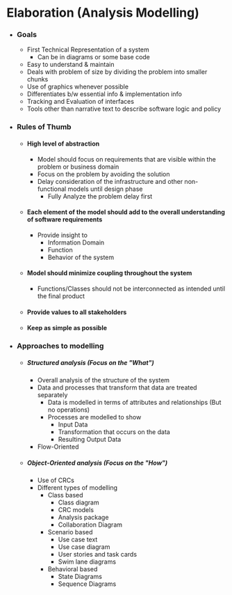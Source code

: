 # Elaboration (Analysis Modelling)
- ### Goals
	- First Technical Representation of a system
		- Can be in diagrams or some base code
	- Easy to understand & maintain
	- Deals with problem of size by dividing the problem into smaller chunks
	- Use of graphics whenever possible
	- Differentiates b/w essential info & implementation info
	- Tracking and Evaluation of interfaces
	- Tools other than narrative text to describe software logic and policy
- ### Rules of Thumb
	- #### High level of abstraction
		- Model should focus on requirements that are visible within the problem or business domain
		- Focus on the problem by avoiding the solution
		- Delay consideration of the infrastructure and other non-functional models until design phase
			- Fully Analyze the problem delay first
	- #### Each element of the model should add to the overall understanding of software requirements
		- Provide insight to 
			- Information Domain
			- Function
			- Behavior of the system
	- #### Model should minimize coupling throughout the system
		- Functions/Classes should not be interconnected as intended until the final product
	- #### Provide values to all stakeholders
	- #### Keep as simple as possible
- ### Approaches to modelling
	- ##### Structured analysis (Focus on the "What")
		- Overall analysis of the structure of the system
		- Data and processes that transform that data are treated separately
			- Data is modelled in terms of attributes and relationships (But no operations)
			- Processes are modelled to show
				- Input Data
				- Transformation that occurs on the data
				- Resulting Output Data
		- Flow-Oriented
	- ##### Object-Oriented analysis (Focus on the "How")
		- Use of CRCs
		- Different types of modelling
			- Class based
				- Class diagram
				- CRC models
				- Analysis package
				- Collaboration Diagram
			- Scenario based
				- Use case text
				- Use case diagram
				- User stories and task cards
				- Swim lane diagrams
			- Behavioral based
				- State Diagrams
				- Sequence Diagrams